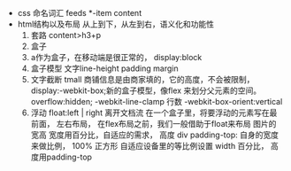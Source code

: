 - css 命名词汇
  feeds *-item content
- html结构以及布局
  从上到下，从左到右，语义化和功能性
  1. 套路
  content>h3+p
  2. 盒子
  3. a作为盒子，在移动端是很正常的，
  display:block
  4. 盒子模型
  文字line-height padding margin
  5. 文字截断
  tmall 商铺信息是由商家填的，它的高度，不会被限制，
  display:-webkit-box;新的盒子模型，像flex 来划分父元素的空间。
  overflow:hidden;
  -webkit-line-clamp 行数
  -webkit-box-orient:vertical
  6. 浮动 float:left | right
  离开文档流
  在一个盒子里，将要浮动的元素写在最前面，
  左右布局，
  在flex布局之前，我们一般借助于float来布局
  图片的宽高 宽度用百分比，自适应的需求，
  高度 div padding-top: 自身的宽度来做比例， 100% 正方形
  自适应设备里的等比例设置 width 百分比，
  高度用padding-top
